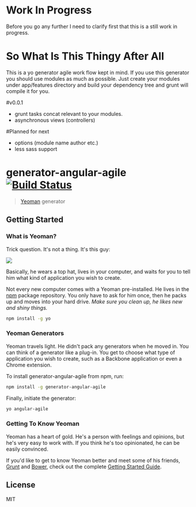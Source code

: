 # Work In Progress
Before you go any further I need to clarify first that this is a still work in progress.

# So What Is This Thingy After All
This is a yo generator agile work flow kept in mind. If you use this generator you should use modules as much as possible. Just create your modules under app/features directory and build your dependency tree and grunt will compile it for you.

#v0.0.1

*  grunt tasks concat relevant to your modules.
*  asynchronous views (controllers)

#Planned for next

* options (module name author etc.)
* less sass support


# generator-angular-agile [![Build Status](https://secure.travis-ci.org/kaanozcan/generator-angular-agile.png?branch=master)](https://travis-ci.org/kaanozcan/generator-angular-agile)

> [Yeoman](http://yeoman.io) generator


## Getting Started

### What is Yeoman?

Trick question. It's not a thing. It's this guy:

![](http://i.imgur.com/JHaAlBJ.png)

Basically, he wears a top hat, lives in your computer, and waits for you to tell him what kind of application you wish to create.

Not every new computer comes with a Yeoman pre-installed. He lives in the [npm](https://npmjs.org) package repository. You only have to ask for him once, then he packs up and moves into your hard drive. *Make sure you clean up, he likes new and shiny things.*

```bash
npm install -g yo
```

### Yeoman Generators

Yeoman travels light. He didn't pack any generators when he moved in. You can think of a generator like a plug-in. You get to choose what type of application you wish to create, such as a Backbone application or even a Chrome extension.

To install generator-angular-agile from npm, run:

```bash
npm install -g generator-angular-agile
```

Finally, initiate the generator:

```bash
yo angular-agile
```

### Getting To Know Yeoman

Yeoman has a heart of gold. He's a person with feelings and opinions, but he's very easy to work with. If you think he's too opinionated, he can be easily convinced.

If you'd like to get to know Yeoman better and meet some of his friends, [Grunt](http://gruntjs.com) and [Bower](http://bower.io), check out the complete [Getting Started Guide](https://github.com/yeoman/yeoman/wiki/Getting-Started).


## License

MIT
